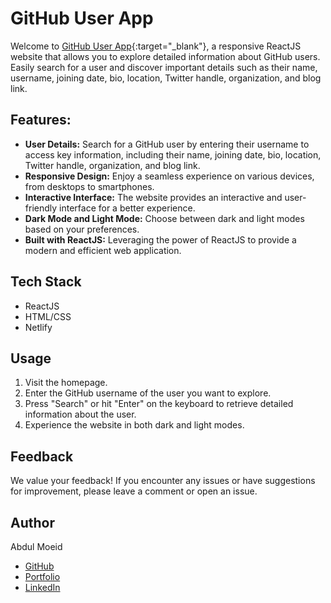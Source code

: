 # GitHub User App

Welcome to [GitHub User App](https://github-user-app-moeidejaz.netlify.app/){:target="_blank"}, a responsive ReactJS website that allows you to explore detailed information about GitHub users. Easily search for a user and discover important details such as their name, username, joining date, bio, location, Twitter handle, organization, and blog link.

## Features:
- **User Details:** Search for a GitHub user by entering their username to access key information, including their name, joining date, bio, location, Twitter handle, organization, and blog link.
- **Responsive Design:** Enjoy a seamless experience on various devices, from desktops to smartphones.
- **Interactive Interface:** The website provides an interactive and user-friendly interface for a better experience.
- **Dark Mode and Light Mode:** Choose between dark and light modes based on your preferences.
- **Built with ReactJS:** Leveraging the power of ReactJS to provide a modern and efficient web application.

## Tech Stack
- ReactJS
- HTML/CSS
- Netlify

## Usage
1. Visit the homepage.
2. Enter the GitHub username of the user you want to explore.
3. Press "Search" or hit "Enter" on the keyboard to retrieve detailed information about the user.
4. Experience the website in both dark and light modes.

## Feedback
We value your feedback! If you encounter any issues or have suggestions for improvement, please leave a comment or open an issue.

## Author
Abdul Moeid
- [GitHub](https://github.com/moeidejaz)
- [Portfolio](https://moeidejaz.netlify.app/)
- [LinkedIn](https://linkedin.com/in/moeidejaz)
